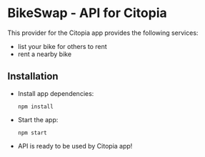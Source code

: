# BikeSwap - API for Citopia

This provider for the Citopia app provides the following services:

* list your bike for others to rent
* rent a nearby bike

## Installation

* Install app dependencies:

    `npm install`

* Start the app:

    `npm start`

* API is ready to be used by Citopia app!
